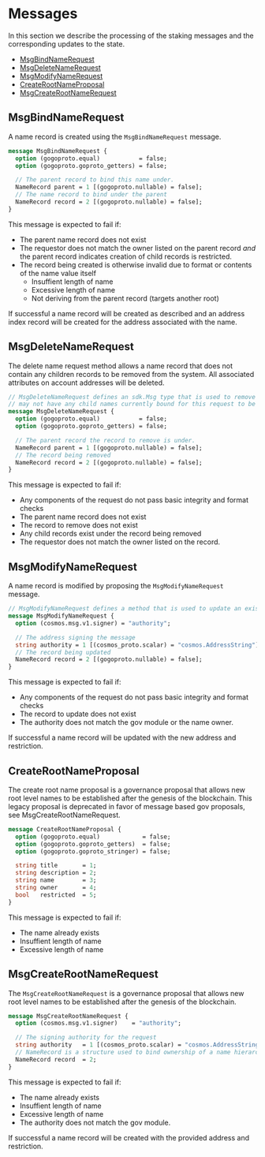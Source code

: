 # Messages

In this section we describe the processing of the staking messages and the corresponding updates to the state.

<!-- TOC -->
  - [MsgBindNameRequest](#msgbindnamerequest)
  - [MsgDeleteNameRequest](#msgdeletenamerequest)
  - [MsgModifyNameRequest](#msgmodifynamerequest)
  - [CreateRootNameProposal](#createrootnameproposal)
  - [MsgCreateRootNameRequest](#msgcreaterootnamerequest)

## MsgBindNameRequest

A name record is created using the `MsgBindNameRequest` message.

```proto
message MsgBindNameRequest {
  option (gogoproto.equal)           = false;
  option (gogoproto.goproto_getters) = false;

  // The parent record to bind this name under.
  NameRecord parent = 1 [(gogoproto.nullable) = false];
  // The name record to bind under the parent
  NameRecord record = 2 [(gogoproto.nullable) = false];
}
```

This message is expected to fail if:
- The parent name record does not exist
- The requestor does not match the owner listed on the parent record _and_ the parent record indicates creation of child records is restricted.
- The record being created is otherwise invalid due to format or contents of the name value itself
    - Insuffient length of name
    - Excessive length of name
    - Not deriving from the parent record (targets another root)

If successful a name record will be created as described and an address index record will be created for the address associated with the name.
## MsgDeleteNameRequest

The delete name request method allows a name record that does not contain any children records to be removed from the system.  All 
associated attributes on account addresses will be deleted.

```proto
// MsgDeleteNameRequest defines an sdk.Msg type that is used to remove an existing address/name binding.  The binding
// may not have any child names currently bound for this request to be successful. All associated attributes on account addresses will be deleted.
message MsgDeleteNameRequest {
  option (gogoproto.equal)           = false;
  option (gogoproto.goproto_getters) = false;

  // The parent record the record to remove is under.
  NameRecord parent = 1 [(gogoproto.nullable) = false];
  // The record being removed
  NameRecord record = 2 [(gogoproto.nullable) = false];
}
```

This message is expected to fail if:
- Any components of the request do not pass basic integrity and format checks
- The parent name record does not exist
- The record to remove does not exist
- Any child records exist under the record being removed
- The requestor does not match the owner listed on the record.

## MsgModifyNameRequest

A name record is modified by proposing the `MsgModifyNameRequest` message.

```proto
// MsgModifyNameRequest defines a method that is used to update an existing address/name binding.
message MsgModifyNameRequest {
  option (cosmos.msg.v1.signer) = "authority";

  // The address signing the message
  string authority = 1 [(cosmos_proto.scalar) = "cosmos.AddressString"];
  // The record being updated
  NameRecord record = 2 [(gogoproto.nullable) = false];
}
```

This message is expected to fail if:
- Any components of the request do not pass basic integrity and format checks
- The record to update does not exist
- The authority does not match the gov module or the name owner.

If successful a name record will be updated with the new address and restriction.

## CreateRootNameProposal

The create root name proposal is a governance proposal that allows new root level names to be established after the genesis of the blockchain.
This legacy proposal is deprecated in favor of message based gov proposals, see MsgCreateRootNameRequest.

```proto
message CreateRootNameProposal {
  option (gogoproto.equal)            = false;
  option (gogoproto.goproto_getters)  = false;
  option (gogoproto.goproto_stringer) = false;

  string title       = 1;
  string description = 2;
  string name        = 3;
  string owner       = 4;
  bool   restricted  = 5;
}
```

This message is expected to fail if:
- The name already exists
- Insuffient length of name
- Excessive length of name

## MsgCreateRootNameRequest

The `MsgCreateRootNameRequest` is a governance proposal that allows new root level names to be established after the genesis of the blockchain.

```proto
message MsgCreateRootNameRequest {
  option (cosmos.msg.v1.signer)    = "authority";

  // The signing authority for the request
  string authority   = 1 [(cosmos_proto.scalar) = "cosmos.AddressString"];
  // NameRecord is a structure used to bind ownership of a name hierarchy to a collection of addresses
  NameRecord record  = 2;
}
```

This message is expected to fail if:
- The name already exists
- Insuffient length of name
- Excessive length of name
- The authority does not match the gov module.

If successful a name record will be created with the provided address and restriction.
